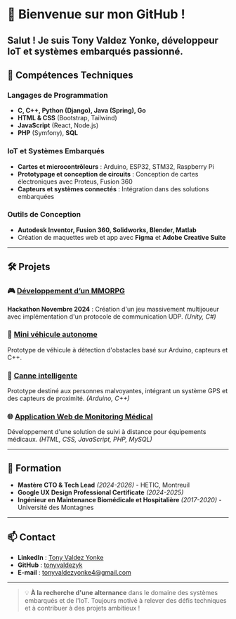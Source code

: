 # 👋 Bienvenue sur mon GitHub !


Salut ! Je suis **Tony Valdez Yonke**, développeur IoT et systèmes embarqués passionné. 
---

## 💼 Compétences Techniques

### Langages de Programmation
- **C, C++, Python (Django), Java (Spring), Go**
- **HTML & CSS** (Bootstrap, Tailwind)
- **JavaScript** (React, Node.js)
- **PHP** (Symfony), **SQL**

### IoT et Systèmes Embarqués
- **Cartes et microcontrôleurs** : Arduino, ESP32, STM32, Raspberry Pi
- **Prototypage et conception de circuits** : Conception de cartes électroniques avec Proteus, Fusion 360
- **Capteurs et systèmes connectés** : Intégration dans des solutions embarquées

### Outils de Conception
- **Autodesk Inventor, Fusion 360, Solidworks, Blender, Matlab**
- Création de maquettes web et app avec **Figma** et **Adobe Creative Suite**

---

## 🛠️ Projets

### 🎮 [Développement d’un MMORPG](#)
**Hackathon Novembre 2024** : Création d'un jeu massivement multijoueur avec implémentation d'un protocole de communication UDP. *(Unity, C#)*

### 🚗 [Mini véhicule autonome](#)
Prototype de véhicule à détection d'obstacles basé sur Arduino, capteurs et C++.

### 🦯 [Canne intelligente](#)
Prototype destiné aux personnes malvoyantes, intégrant un système GPS et des capteurs de proximité. *(Arduino, C++)*

### 🌐 [Application Web de Monitoring Médical](#)
Développement d'une solution de suivi à distance pour équipements médicaux. *(HTML, CSS, JavaScript, PHP, MySQL)*

---

## 🌟 Formation

- **Mastère CTO & Tech Lead** *(2024-2026)* - HETIC, Montreuil
- **Google UX Design Professional Certificate** *(2024-2025)*
- **Ingénieur en Maintenance Biomédicale et Hospitalière** *(2017-2020)* - Université des Montagnes

---

## 📫 Contact

- **LinkedIn** : [Tony Valdez Yonke](https://www.linkedin.com/in/tony-valdez-yonke-001a59225/)
- **GitHub** : [tonyvaldezyk](https://github.com/tonyvaldezyk)
- **E-mail** : tonyvaldezyonke4@gmail.com

---

> 💡 **À la recherche d'une alternance** dans le domaine des systèmes embarqués et de l'IoT. Toujours motivé à relever des défis techniques et à contribuer à des projets ambitieux !
